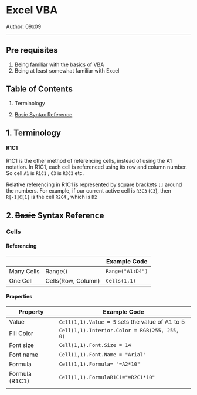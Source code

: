 # Excel VBA

Author: 09x09



---

## Pre requisites

1. Being familiar with the basics of VBA
2.  Being at least somewhat familiar with Excel



## Table of Contents

1. Terminology

2. [~~Basic~~ Syntax Reference](#2)

   

## 1. Terminology <a name="1"></a>

#### R1C1 

R1C1 is the other method of referencing cells, instead of using the A1 notation. In R1C1, each cell is referenced using its row and column number. So cell `A1` is `R1C1` , `C3` is `R3C3` etc.

Relative referencing in R1C1 is represented by square brackets `[]` around the numbers. For example, if our current active cell is `R3C3` (`C3`), then `R[-1]C[1]` is the cell `R2C4` , which is `D2`



## 2. ~~Basic~~ Syntax Reference<a name="2"></a>

### Cells

#### Referencing

|            |                    | Example Code     |
| ---------- | ------------------ | ---------------- |
| Many Cells | Range()            | `Range("A1:D4")` |
| One Cell   | Cells(Row, Column) | `Cells(1,1)`     |



#### Properties

| Property       | Example Code                                     |
| -------------- | ------------------------------------------------ |
| Value          | `Cell(1,1).Value = 5`  sets the value of A1 to 5 |
| Fill Color     | `Cell(1,1).Interior.Color = RGB(255, 255, 0)`    |
| Font size      | `Cell(1,1).Font.Size = 14`                       |
| Font name      | `Cell(1,1).Font.Name = "Arial"`                  |
| Formula        | `Cell(1,1).Formula= "=A2*10"`                    |
| Formula (R1C1) | `Cell(1,1).FormulaR1C1="=R2C1*10"`               |
|                |                                                  |



